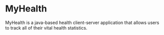 MyHealth
========

MyHealth is a java-based health client-server application that allows users to track all of their vital health statistics.
